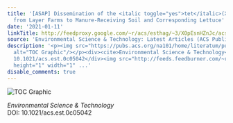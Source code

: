 ```yaml
---
title: '[ASAP] Dissemination of the <italic toggle="yes">tet</italic>(X)-Variant Genes
  from Layer Farms to Manure-Receiving Soil and Corresponding Lettuce'
date: '2021-01-11'
linkTitle: http://feedproxy.google.com/~r/acs/esthag/~3/X0pEsnHZnJc/acs.est.0c05042
source: 'Environmental Science & Technology: Latest Articles (ACS Publications)'
description: '<p><img src="https://pubs.acs.org/na101/home/literatum/publisher/achs/journals/content/esthag/0/esthag.ahead-of-print/acs.est.0c05042/20210111/images/medium/es0c05042_0006.gif"
  alt="TOC Graphic"/></p><div><cite>Environmental Science & Technology</cite></div><div>DOI:
  10.1021/acs.est.0c05042</div><img src="http://feeds.feedburner.com/~r/acs/esthag/~4/X0pEsnHZnJc"
  height="1" width="1" ...'
disable_comments: true
---
```

<p><img src="https://pubs.acs.org/na101/home/literatum/publisher/achs/journals/content/esthag/0/esthag.ahead-of-print/acs.est.0c05042/20210111/images/medium/es0c05042_0006.gif" alt="TOC Graphic"/></p><div><cite>Environmental Science & Technology</cite></div><div>DOI: 10.1021/acs.est.0c05042</div><img src="http://feeds.feedburner.com/~r/acs/esthag/~4/X0pEsnHZnJc" height="1" width="1" ...